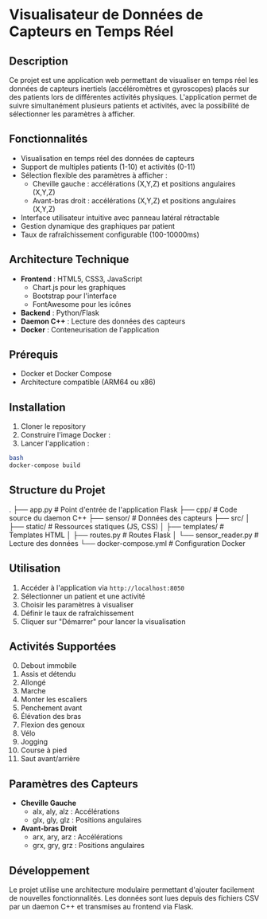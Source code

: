 # Visualisateur de Données de Capteurs en Temps Réel

## Description
Ce projet est une application web permettant de visualiser en temps réel les données de capteurs inertiels (accéléromètres et gyroscopes) placés sur des patients lors de différentes activités physiques. L'application permet de suivre simultanément plusieurs patients et activités, avec la possibilité de sélectionner les paramètres à afficher.

## Fonctionnalités
- Visualisation en temps réel des données de capteurs
- Support de multiples patients (1-10) et activités (0-11)
- Sélection flexible des paramètres à afficher :
  - Cheville gauche : accélérations (X,Y,Z) et positions angulaires (X,Y,Z)
  - Avant-bras droit : accélérations (X,Y,Z) et positions angulaires (X,Y,Z)
- Interface utilisateur intuitive avec panneau latéral rétractable
- Gestion dynamique des graphiques par patient
- Taux de rafraîchissement configurable (100-10000ms)

## Architecture Technique
- **Frontend** : HTML5, CSS3, JavaScript
  - Chart.js pour les graphiques
  - Bootstrap pour l'interface
  - FontAwesome pour les icônes
- **Backend** : Python/Flask
- **Daemon C++** : Lecture des données des capteurs
- **Docker** : Conteneurisation de l'application

## Prérequis
- Docker et Docker Compose
- Architecture compatible (ARM64 ou x86)

## Installation
1. Cloner le repository
2. Construire l'image Docker :
3. Lancer l'application :

```bash
bash
docker-compose build
```

## Structure du Projet

.
├── app.py # Point d'entrée de l'application Flask
├── cpp/ # Code source du daemon C++
├── sensor/ # Données des capteurs
├── src/
│ ├── static/ # Ressources statiques (JS, CSS)
│ ├── templates/ # Templates HTML
│ ├── routes.py # Routes Flask
│ └── sensor_reader.py # Lecture des données
└── docker-compose.yml # Configuration Docker


## Utilisation
1. Accéder à l'application via `http://localhost:8050`
2. Sélectionner un patient et une activité
3. Choisir les paramètres à visualiser
4. Définir le taux de rafraîchissement
5. Cliquer sur "Démarrer" pour lancer la visualisation

## Activités Supportées
0. Debout immobile
1. Assis et détendu
2. Allongé
3. Marche
4. Monter les escaliers
5. Penchement avant
6. Élévation des bras
7. Flexion des genoux
8. Vélo
9. Jogging
10. Course à pied
11. Saut avant/arrière

## Paramètres des Capteurs
- **Cheville Gauche**
  - alx, aly, alz : Accélérations
  - glx, gly, glz : Positions angulaires
- **Avant-bras Droit**
  - arx, ary, arz : Accélérations
  - grx, gry, grz : Positions angulaires

## Développement
Le projet utilise une architecture modulaire permettant d'ajouter facilement de nouvelles fonctionnalités. Les données sont lues depuis des fichiers CSV par un daemon C++ et transmises au frontend via Flask.